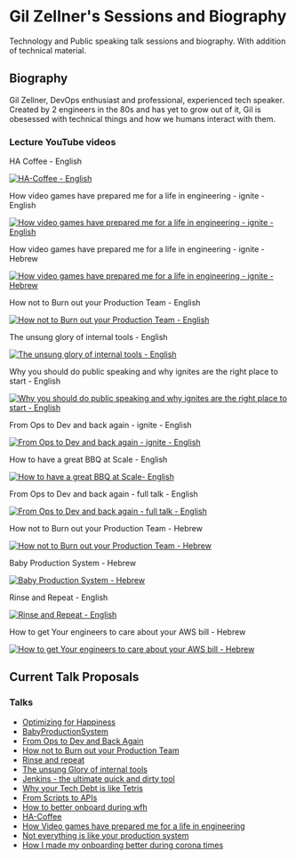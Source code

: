 # Gil Zellner's Sessions and Biography
Technology and Public speaking talk sessions and biography.
With addition of technical material.

## Biography

Gil Zellner, DevOps enthusiast and professional, experienced tech speaker.
Created by 2 engineers in the 80s and has yet to grow out of it, Gil is obesessed with technical things and how we humans interact with them. 

### Lecture YouTube videos

HA Coffee - English

[![HA-Coffee - English](http://img.youtube.com/vi/fwYAEuy1hS4/2.jpg)](https://www.youtube.com/watch?v=fwYAEuy1hS4)

How video games have prepared me for a life in engineering - ignite - English

[![How video games have prepared me for a life in engineering - ignite - English](http://img.youtube.com/vi/9EBYm1Y-LWo/0.jpg)](https://www.youtube.com/watch?v=9EBYm1Y-LWo)

How video games have prepared me for a life in engineering - ignite - Hebrew

[![How video games have prepared me for a life in engineering - ignite - Hebrew](http://img.youtube.com/vi/BFVC4NkFPL0/0.jpg)](https://www.youtube.com/watch?v=BFVC4NkFPL0)

How not to Burn out your Production Team - English

[![How not to Burn out your Production Team - English](http://img.youtube.com/vi/I_XI2hFPuQI/0.jpg)](https://www.youtube.com/watch?v=I_XI2hFPuQI)

The unsung glory of internal tools - English

[![The unsung glory of internal tools - English](http://img.youtube.com/vi/fl0NJCnkhI0/0.jpg)](https://www.youtube.com/watch?v=fl0NJCnkhI0)

Why you should do public speaking and why ignites are the right place to start - English

[![Why you should do public speaking and why ignites are the right place to start - English](http://img.youtube.com/vi/c7egVuNMPl0/0.jpg)](https://www.youtube.com/watch?v=c7egVuNMPl0)

From Ops to Dev and back again - ignite - English

[![From Ops to Dev and back again - ignite - English](http://img.youtube.com/vi/kiPRWllQdt4/0.jpg)](https://www.youtube.com/watch?v=kiPRWllQdt4)

How to have a great BBQ at Scale - English

[![How to have a great BBQ at Scale- English](http://www.fsxaddons.com/static/img/no-preview.jpg)](https://drive.google.com/file/d/1VZsXd3PwZ2vslRq-SUo5fFtHBe03VagL/view?usp=sharing)


From Ops to Dev and back again - full talk - English

[![From Ops to Dev and back again - full talk - English](http://img.youtube.com/vi/nSrKaYhWDnc/0.jpg)](https://www.youtube.com/watch?v=nSrKaYhWDnc)

How not to Burn out your Production Team - Hebrew

[![How not to Burn out your Production Team - Hebrew](http://img.youtube.com/vi/8MWVImfoctU/0.jpg)](https://www.youtube.com/watch?v=8MWVImfoctU)

Baby Production System - Hebrew

[![Baby Production System - Hebrew](http://img.youtube.com/vi/EySFKvu7q1A/0.jpg)](https://www.youtube.com/watch?v=EySFKvu7q1A)

Rinse and Repeat - English

[![Rinse and Repeat - English](http://img.youtube.com/vi/paysR3pNlrk/0.jpg)](https://www.youtube.com/watch?v=paysR3pNlrk)

How to get Your engineers to care about your AWS bill - Hebrew

[![How to get Your engineers to care about your AWS bill - Hebrew](http://img.youtube.com/vi/8gvArogcwzo/0.jpg)](https://www.youtube.com/watch?v=8gvArogcwzo)

## Current Talk Proposals 

###  Talks
- [Optimizing for Happiness](optimizing_for_happiness.md)
- [BabyProductionSystem](baby_production_system.md)
- [From Ops to Dev and Back Again](from_ops_to_dev_and_back_again.md)
- [How not to Burn out your Production Team](how_not_to_burn_out_your_production_team.md)
- [Rinse and repeat](rinse_and_repeat.md)
- [The unsung Glory of internal tools](the_unsung_glory_of_internal_tools.md)
- [Jenkins - the ultimate quick and dirty tool](jenkins-ultimate-tool.md)
- [Why your Tech Debt is like Tetris](tech-debt-tetris.md)
- [From Scripts to APIs](scripts-to-apis.md)
- [How to better onboard during wfh](wfh-onboarding.md)
- [HA-Coffee](ha-coffee.md)
- [How Video games have prepared me for a life in engineering](video-games-prepare-for-engineering.md)
- [Not everything is like your production system](not-everything-is-like-your-production-system.md)
- [How I made my onboarding better during corona times](wfh-onboarding.md)

